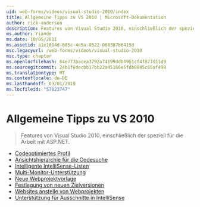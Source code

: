 ```yaml
---
uid: web-forms/videos/visual-studio-2010/index
title: Allgemeine Tipps zu VS 2010 | Microsoft-Dokumentation
author: rick-anderson
description: Features von Visual Studio 2010, einschließlich der speziell für die Arbeit mit ASP.NET.
ms.author: riande
ms.date: 10/05/2011
ms.assetid: a1e1014d-085c-4e5a-8522-068387b6415d
msc.legacyurl: /web-forms/videos/visual-studio-2010
msc.type: chapter
ms.openlocfilehash: 64e773bacea3792a74199ddb3961cf4f877d11d9
ms.sourcegitcommit: 24b1f6decbb17bb22a45166e5fdb0845c65af498
ms.translationtype: MT
ms.contentlocale: de-DE
ms.lasthandoff: 03/01/2019
ms.locfileid: "57023747"
---
```

<a name="general-vs-2010-tips"></a>Allgemeine Tipps zu VS 2010
====================
> Features von Visual Studio 2010, einschließlich der speziell für die Arbeit mit ASP.NET.


- [Codeoptimiertes Profil](visual-studio-2010-quick-hit-code-optimized-profile.md)
- [Ansichtshierarchie für die Codesuche](visual-studio-2010-quick-hit-code-search-view-hierarchy.md)
- [Intelligente IntelliSense-Listen](visual-studio-2010-quick-hit-intellisense-smart-lists.md)
- [Multi-Monitor-Unterstützung](visual-studio-2010-quick-hit-multi-monitor-support.md)
- [Neue Webprojektvorlage](visual-studio-2010-quick-hit-new-web-project-template.md)
- [Festlegung von neuen Zielversionen](visual-studio-2010-quick-hit-new-multi-targeting.md)
- [Websites anstelle von Webprojekten](visual-studio-2010-quick-hit-websites-instead-of-web-projects.md)
- [Unterstützung für Ausschnitte in IntelliSense](visual-studio-2010-quick-hit-snippets-intellisense.md)
